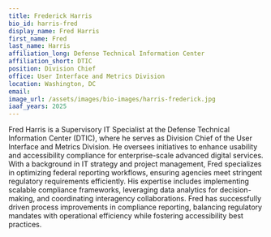 ```yaml
---
title: Frederick Harris
bio_id: harris-fred
display_name: Fred Harris
first_name: Fred
last_name: Harris
affiliation_long: Defense Technical Information Center
affiliation_short: DTIC
position: Division Chief
office: User Interface and Metrics Division
location: Washington, DC
email: 
image_url: /assets/images/bio-images/harris-frederick.jpg
iaaf_years: 2025
---
```

Fred Harris is a Supervisory IT Specialist at the Defense Technical Information Center (DTIC), where he serves as Division Chief of the User Interface and Metrics Division. He oversees initiatives to enhance usability and accessibility compliance for enterprise-scale advanced digital services. With a background in IT strategy and project management, Fred specializes in optimizing federal reporting workflows, ensuring agencies meet stringent regulatory requirements efficiently. His expertise includes implementing scalable compliance frameworks, leveraging data analytics for decision-making, and coordinating interagency collaborations. Fred has successfully driven process improvements in compliance reporting, balancing regulatory mandates with operational efficiency while fostering accessibility best practices.